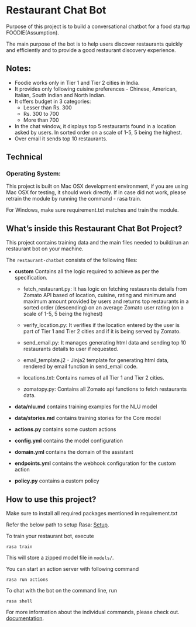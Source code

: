 # Restaurant Chat Bot

Purpose of this project is to build a conversational chatbot for a food startup
FOODIE(Assumption).

The main purpose of the bot is to help users discover restaurants quickly and
efficiently and to provide a good restaurant discovery experience.

## Notes:
- Foodie works only in Tier 1 and Tier 2 cities in India.
- It provides only following cuisine preferences - Chinese, American, Italian,
  South Indian and North Indian.
- It offers budget in 3 categories:
    - Lesser than Rs. 300
    - Rs. 300 to 700
    - More than 700
- In the chat window, it displays top 5 restaurants found in a location
  asked by users. In sorted order on a scale of 1-5, 5 being the highest.
- Over email it sends top 10 restaurants.


## Technical
### Operating System:
This project is built on Mac OSX development environment, if you are using
Mac OSX for testing, it should work directly. If in case did not work, please
retrain the module by running the command - rasa train.

For Windows, make sure requirement.txt matches and train the module.

## What’s inside this Restaurant Chat Bot Project?

This project contains training data and the main files needed to build/run
an restaurant bot on your machine.

The `restaurant-chatbot` consists of the following files:

- **custom** Contains all the logic required to achieve as per the specification.
    - fetch_restaurant.py: It has logic on fetching restaurants details from
      Zomato API based of location, cuisine, rating and minimum and maximum amount
      provided by users and returns top restaurants in a sorted order (descending)
      on an average Zomato user rating (on a scale of 1-5, 5 being the highest)

    - verify_location.py: It verifies if the location entered by the user is part
      of Tier 1 and Tier 2 cities and if it is being served by Zomato.

    - send_email.py: It manages generating html data and sending top 10 restaurants
      details to user if requested.

    - email_template.j2 - Jinja2 template for generating html data, rendered by
      email function in send_email code.

    - locations.txt: Contains names of all Tier 1 and Tier 2 cities.

    - zomatopy.py: Contains all Zomato api functions to fetch restaurants data.

- **data/nlu.md** contains training examples for the NLU model  
- **data/stories.md** contains training stories for the Core model  
- **actions.py** contains some custom actions
- **config.yml** contains the model configuration
- **domain.yml** contains the domain of the assistant  
- **endpoints.yml** contains the webhook configuration for the custom action  
- **policy.py** contains a custom policy


## How to use this project?

Make sure to install all required packages mentioned in requirement.txt

Refer the below path to setup Rasa:
[Setup](https://github.com/raviboodher/Restaurant-Chatbot/blob/master/installation-notes.txt).

To train your restaurant bot, execute
```
rasa train
```
This will store a zipped model file in `models/`.


You can start an action server with following command
```
rasa run actions

```

To chat with the bot on the command line, run
```
rasa shell
```
For more information about the individual commands, please check out.
[documentation](http://rasa.com/docs/rasa/user-guide/command-line-interface/).
